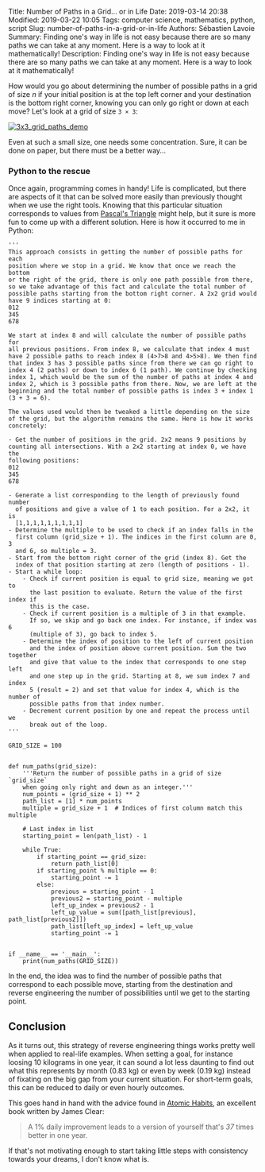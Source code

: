 Title: Number of Paths in a Grid… or in Life
Date: 2019-03-14 20:38
Modified: 2019-03-22 10:05
Tags: computer science, mathematics, python, script
Slug: number-of-paths-in-a-grid-or-in-life
Authors: Sébastien Lavoie
Summary: Finding one's way in life is not easy because there are so many paths we can take at any moment. Here is a way to look at it mathematically!
Description: Finding one's way in life is not easy because there are so many paths we can take at any moment. Here is a way to look at it mathematically!

How would you go about determining the number of possible paths in a
grid of size _n_ if your initial position is at the top left corner and
your destination is the bottom right corner, knowing you can only go
right or down at each move? Let's look at a grid of size `3 × 3`:

<a href="{static}/images/posts/0010_number-of-paths-in-a-grid/3x3_grid_paths_demo.png"><img src="{static}/images/posts/0010_number-of-paths-in-a-grid/3x3_grid_paths_demo.png" alt="3x3_grid_paths_demo" class="max-size-img-post"></a>

Even at such a small size, one needs some concentration. Sure, it can be
done on paper, but there must be a better way...

### Python to the rescue

Once again, programming comes in handy! Life is complicated, but there
are aspects of it that can be solved more easily than previously
thought when we use the right tools.
Knowing that this particular situation corresponds to values from
[Pascal's Triangle](https://en.wikipedia.org/wiki/Pascal%27s_triangle)
 might help, but it sure is more fun
to come up with a different solution. Here is how it occurred to me in
Python:

~~~~{.python}
'''
This approach consists in getting the number of possible paths for each
position where we stop in a grid. We know that once we reach the bottom
or the right of the grid, there is only one path possible from there,
so we take advantage of this fact and calculate the total number of
possible paths starting from the bottom right corner. A 2x2 grid would
have 9 indices starting at 0:
012
345
678

We start at index 8 and will calculate the number of possible paths for
all previous positions. From index 8, we calculate that index 4 must
have 2 possible paths to reach index 8 (4>7>8 and 4>5>8). We then find
that index 3 has 3 possible paths since from there we can go right to
index 4 (2 paths) or down to index 6 (1 path). We continue by checking
index 1, which would be the sum of the number of paths at index 4 and
index 2, which is 3 possible paths from there. Now, we are left at the
beginning and the total number of possible paths is index 3 + index 1
(3 + 3 = 6).

The values used would then be tweaked a little depending on the size
of the grid, but the algorithm remains the same. Here is how it works
concretely:

- Get the number of positions in the grid. 2x2 means 9 positions by
counting all intersections. With a 2x2 starting at index 0, we have the
following positions:
012
345
678

- Generate a list corresponding to the length of previously found number
  of positions and give a value of 1 to each position. For a 2x2, it is
  [1,1,1,1,1,1,1,1,1]
- Determine the multiple to be used to check if an index falls in the
  first column (grid_size + 1). The indices in the first column are 0, 3
  and 6, so multiple = 3.
- Start from the bottom right corner of the grid (index 8). Get the
  index of that position starting at zero (length of positions - 1).
- Start a while loop:
    - Check if current position is equal to grid size, meaning we got to
      the last position to evaluate. Return the value of the first index if
      this is the case.
    - Check if current position is a multiple of 3 in that example.
      If so, we skip and go back one index. For instance, if index was 6
      (multiple of 3), go back to index 5.
    - Determine the index of position to the left of current position
      and the index of position above current position. Sum the two together
      and give that value to the index that corresponds to one step left
      and one step up in the grid. Starting at 8, we sum index 7 and index
      5 (result = 2) and set that value for index 4, which is the number of
      possible paths from that index number.
    - Decrement current position by one and repeat the process until we
      break out of the loop.
'''

GRID_SIZE = 100


def num_paths(grid_size):
    '''Return the number of possible paths in a grid of size `grid_size`
    when going only right and down as an integer.'''
    num_points = (grid_size + 1) ** 2
    path_list = [1] * num_points
    multiple = grid_size + 1  # Indices of first column match this multiple

    # Last index in list
    starting_point = len(path_list) - 1

    while True:
        if starting_point == grid_size:
            return path_list[0]
        if starting_point % multiple == 0:
            starting_point -= 1
        else:
            previous = starting_point - 1
            previous2 = starting_point - multiple
            left_up_index = previous2 - 1
            left_up_value = sum([path_list[previous], path_list[previous2]])
            path_list[left_up_index] = left_up_value
            starting_point -= 1


if __name__ == '__main__':
    print(num_paths(GRID_SIZE))
~~~~

In the end, the idea was to find the number of possible paths that
correspond to each possible move, starting from the destination and
reverse engineering the number of possibilities until we get to the
starting point.

## Conclusion

As it turns out, this strategy of reverse engineering things works
pretty well when applied to real-life examples. When setting a goal,
for instance loosing 10 kilograms in one year, it can sound a lot less
daunting to find out what this represents by month (0.83 kg) or even
by week (0.19 kg) instead of fixating on the big gap from your current
situation. For short-term goals, this can be reduced to daily or even
hourly outcomes.

This goes hand in hand with the advice found in [Atomic
Habits](https://amzn.to/2Y0QGis), an excellent book written by James
Clear:
> A 1% daily improvement leads to a version of yourself that's *37* times better in one year.

If that's not motivating enough to start taking little steps with
consistency towards your dreams, I don't know what is.
